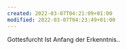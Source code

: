 ```yaml
---
created: 2022-03-07T04:21:09+01:00
modified: 2022-03-07T04:23:49+01:00
---
```


Gottesfurcht
Ist Anfang der Erkenntnis..
